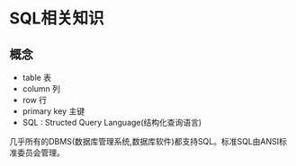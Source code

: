 # SQL相关知识
## 概念
- table 表
- column 列
- row 行
- primary key 主键
- SQL : Structed Query Language(结构化查询语言)

几乎所有的DBMS(数据库管理系统,数据库软件)都支持SQL。标准SQL由ANSI标准委员会管理。

